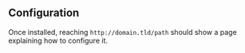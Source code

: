 ## Configuration

Once installed, reaching `http://domain.tld/path` should show a page explaining how to configure it.
